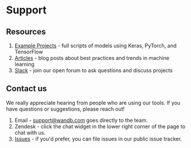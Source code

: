 # Support

## Resources

1. [Example Projects](broken-reference) - full scripts of models using Keras, PyTorch, and TensorFlow
2. [Articles](https://www.wandb.com/articles) - blog posts about best practices and trends in machine learning
3. [Slack](http://wandb.me/slack) - join our open forum to ask questions and discuss projects

## Contact us

We really appreciate hearing from people who are using our tools. If you have questions or suggestions, please reach out!

1. Email - support@wandb.com goes directly to the team.
2. Zendesk - click the chat widget in the lower right corner of the page to chat with us.
3. [Issues](https://github.com/wandb/client) - if you'd prefer, you can file issues in our public issue tracker.
